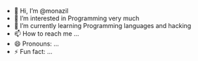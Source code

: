 - 👋 Hi, I’m @monazil
- 👀 I’m interested in Programming very much
- 🌱 I’m currently learning Programming languages ​​and hacking
- 📫 How to reach me ...
- 😄 Pronouns: ...
- ⚡ Fun fact: ...

<!---
monazil/monazil is a ✨ special ✨ repository because its `README.md` (this file) appears on your GitHub profile.
You can click the Preview link to take a look at your changes.
--->
